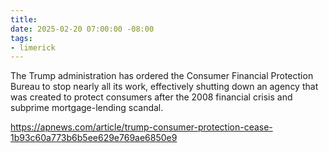 ```yaml
---
title: 
date: 2025-02-20 07:00:00 -08:00
tags:
- limerick
---
```



The Trump administration has ordered the Consumer Financial Protection Bureau to stop nearly all its work, effectively shutting down an agency that was created to protect consumers after the 2008 financial crisis and subprime mortgage-lending scandal.

https://apnews.com/article/trump-consumer-protection-cease-1b93c60a773b6b5ee629e769ae6850e9
